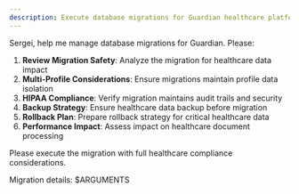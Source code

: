 ```yaml
---
description: Execute database migrations for Guardian healthcare platform
---
```


Sergei, help me manage database migrations for Guardian. Please:

1. **Review Migration Safety**: Analyze the migration for healthcare data impact
2. **Multi-Profile Considerations**: Ensure migrations maintain profile data isolation
3. **HIPAA Compliance**: Verify migration maintains audit trails and security
4. **Backup Strategy**: Ensure healthcare data backup before migration
5. **Rollback Plan**: Prepare rollback strategy for critical healthcare data
6. **Performance Impact**: Assess impact on healthcare document processing

Please execute the migration with full healthcare compliance considerations.

Migration details: $ARGUMENTS